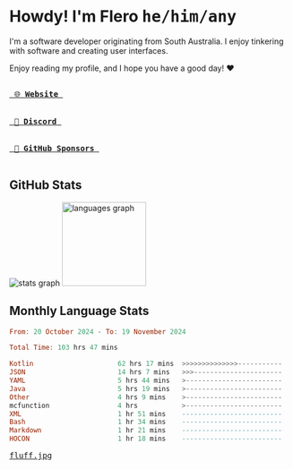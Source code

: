 # Howdy! I'm Flero <kbd>he/him/any</kbd>

I'm a software developer originating from South Australia. I enjoy tinkering with software and creating user interfaces.

Enjoy reading my profile, and I hope you have a good day! :heart:

<a href="https://flero.dev/">
    <kbd>
        <br>
        &nbsp;🌐 <strong>Website</strong>&nbsp;
        <br>
        <br>
    </kbd>
</a>

<a href="https://discord.com/users/1059375676769189938">
    <kbd>
        <br>
        &nbsp;💬 <strong>Discord</strong>&nbsp;
        <br>
        <br>
    </kbd>
</a>

<a href="https://github.com/sponsors/flerouwu">
    <kbd>
        <br>
        &nbsp;🩷 <strong>GitHub Sponsors</strong>&nbsp;
        <br>
        <br>
    </kbd>
</a>

## GitHub Stats
<!-- <p> allows it to be shown side-by-side -->
<div>
  <img src="https://github-readme-stats.vercel.app/api?hide_title=true&hide_rank=false&show_icons=true&include_all_commits=true&count_private=true&disable_animations=true&theme=github_dark&locale=en&hide_border=true&username=flerouwu" alt="stats graph"  />
  <img src="https://github-readme-stats.vercel.app/api/top-langs?locale=en&hide_title=false&langs_count=5&theme=github_dark&hide_border=true&username=flerouwu&layout=compact" alt="languages graph" height="150"  />
</div>

## Monthly Language Stats

<!--START_SECTION:waka-->

```haskell
From: 20 October 2024 - To: 19 November 2024

Total Time: 103 hrs 47 mins

Kotlin                     62 hrs 17 mins  >>>>>>>>>>>>>>-----------   57.70 %
JSON                       14 hrs 7 mins   >>>----------------------   13.08 %
YAML                       5 hrs 44 mins   >------------------------   05.32 %
Java                       5 hrs 19 mins   >------------------------   04.93 %
Other                      4 hrs 9 mins    >------------------------   03.86 %
mcfunction                 4 hrs           >------------------------   03.72 %
XML                        1 hr 51 mins    -------------------------   01.72 %
Bash                       1 hr 34 mins    -------------------------   01.45 %
Markdown                   1 hr 21 mins    -------------------------   01.25 %
HOCON                      1 hr 18 mins    -------------------------   01.21 %
```

<!--END_SECTION:waka-->

<a href="https://raw.githubusercontent.com/flerouwu/flerouwu/main/fluff.jpg">
  <kbd>fluff.jpg</kbd>
</a>
